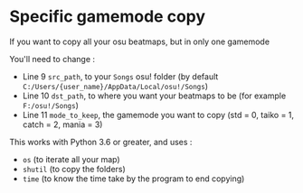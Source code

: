 # Specific gamemode copy
If you want to copy all your osu beatmaps, but in only one gamemode

You'll need to change :
- Line 9 `src_path`, to your `Songs` osu! folder (by default `C:/Users/{user_name}/AppData/Local/osu!/Songs`)
- Line 10 `dst_path`, to where you want your beatmaps to be (for example `F:/osu!/Songs`)
- Line 11 `mode_to_keep`, the gamemode you want to copy (std = 0, taiko = 1, catch = 2, mania = 3)

This works with Python 3.6 or greater, and uses :
- `os` (to iterate all your map)
- `shutil` (to copy the folders)
- `time` (to know the time take by the program to end copying)
